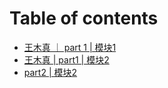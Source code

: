 # Table of contents

* [王木真 ｜ part 1 \| 模块1](../../README.md)
* [王木真 \| part1 \| 模块2](../task2/wang-mu-zhen-part1-mo-kuai-2.md)
* [part2 \| 模块2](../../module2/task1/part2-mo-kuai-2.md)

